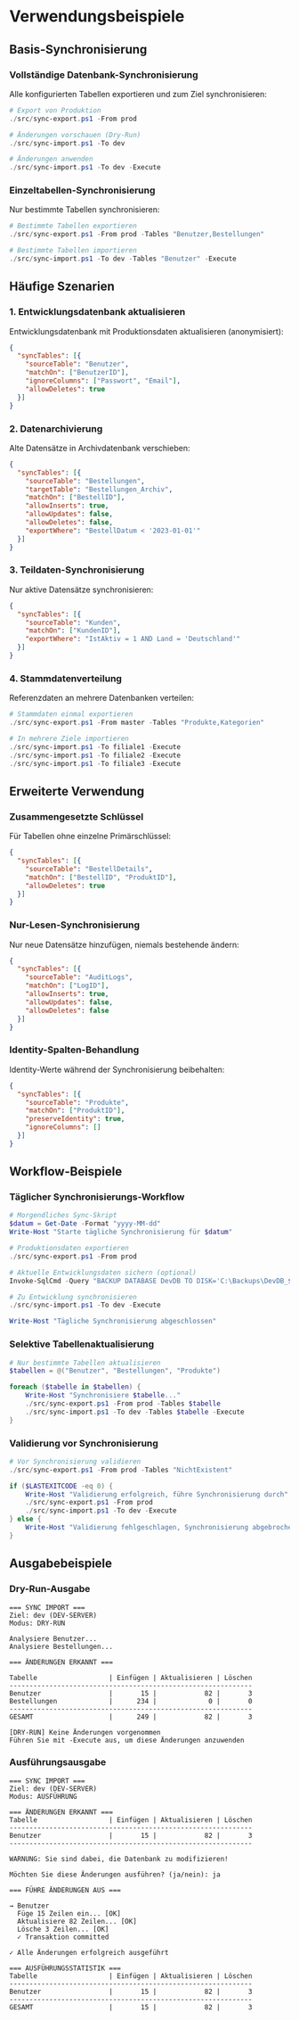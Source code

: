 # Verwendungsbeispiele

## Basis-Synchronisierung

### Vollständige Datenbank-Synchronisierung
Alle konfigurierten Tabellen exportieren und zum Ziel synchronisieren:

```powershell
# Export von Produktion
./src/sync-export.ps1 -From prod

# Änderungen vorschauen (Dry-Run)
./src/sync-import.ps1 -To dev

# Änderungen anwenden
./src/sync-import.ps1 -To dev -Execute
```

### Einzeltabellen-Synchronisierung
Nur bestimmte Tabellen synchronisieren:

```powershell
# Bestimmte Tabellen exportieren
./src/sync-export.ps1 -From prod -Tables "Benutzer,Bestellungen"

# Bestimmte Tabellen importieren
./src/sync-import.ps1 -To dev -Tables "Benutzer" -Execute
```

## Häufige Szenarien

### 1. Entwicklungsdatenbank aktualisieren
Entwicklungsdatenbank mit Produktionsdaten aktualisieren (anonymisiert):

```json
{
  "syncTables": [{
    "sourceTable": "Benutzer",
    "matchOn": ["BenutzerID"],
    "ignoreColumns": ["Passwort", "Email"],
    "allowDeletes": true
  }]
}
```

### 2. Datenarchivierung
Alte Datensätze in Archivdatenbank verschieben:

```json
{
  "syncTables": [{
    "sourceTable": "Bestellungen",
    "targetTable": "Bestellungen_Archiv",
    "matchOn": ["BestellID"],
    "allowInserts": true,
    "allowUpdates": false,
    "allowDeletes": false,
    "exportWhere": "BestellDatum < '2023-01-01'"
  }]
}
```

### 3. Teildaten-Synchronisierung
Nur aktive Datensätze synchronisieren:

```json
{
  "syncTables": [{
    "sourceTable": "Kunden",
    "matchOn": ["KundenID"],
    "exportWhere": "IstAktiv = 1 AND Land = 'Deutschland'"
  }]
}
```

### 4. Stammdatenverteilung
Referenzdaten an mehrere Datenbanken verteilen:

```powershell
# Stammdaten einmal exportieren
./src/sync-export.ps1 -From master -Tables "Produkte,Kategorien"

# In mehrere Ziele importieren
./src/sync-import.ps1 -To filiale1 -Execute
./src/sync-import.ps1 -To filiale2 -Execute
./src/sync-import.ps1 -To filiale3 -Execute
```

## Erweiterte Verwendung

### Zusammengesetzte Schlüssel
Für Tabellen ohne einzelne Primärschlüssel:

```json
{
  "syncTables": [{
    "sourceTable": "BestellDetails",
    "matchOn": ["BestellID", "ProduktID"],
    "allowDeletes": true
  }]
}
```

### Nur-Lesen-Synchronisierung
Nur neue Datensätze hinzufügen, niemals bestehende ändern:

```json
{
  "syncTables": [{
    "sourceTable": "AuditLogs",
    "matchOn": ["LogID"],
    "allowInserts": true,
    "allowUpdates": false,
    "allowDeletes": false
  }]
}
```

### Identity-Spalten-Behandlung
Identity-Werte während der Synchronisierung beibehalten:

```json
{
  "syncTables": [{
    "sourceTable": "Produkte",
    "matchOn": ["ProduktID"],
    "preserveIdentity": true,
    "ignoreColumns": []
  }]
}
```

## Workflow-Beispiele

### Täglicher Synchronisierungs-Workflow
```powershell
# Morgendliches Sync-Skript
$datum = Get-Date -Format "yyyy-MM-dd"
Write-Host "Starte tägliche Synchronisierung für $datum"

# Produktionsdaten exportieren
./src/sync-export.ps1 -From prod

# Aktuelle Entwicklungsdaten sichern (optional)
Invoke-SqlCmd -Query "BACKUP DATABASE DevDB TO DISK='C:\Backups\DevDB_$datum.bak'"

# Zu Entwicklung synchronisieren
./src/sync-import.ps1 -To dev -Execute

Write-Host "Tägliche Synchronisierung abgeschlossen"
```

### Selektive Tabellenaktualisierung
```powershell
# Nur bestimmte Tabellen aktualisieren
$tabellen = @("Benutzer", "Bestellungen", "Produkte")

foreach ($tabelle in $tabellen) {
    Write-Host "Synchronisiere $tabelle..."
    ./src/sync-export.ps1 -From prod -Tables $tabelle
    ./src/sync-import.ps1 -To dev -Tables $tabelle -Execute
}
```

### Validierung vor Synchronisierung
```powershell
# Vor Synchronisierung validieren
./src/sync-export.ps1 -From prod -Tables "NichtExistent"

if ($LASTEXITCODE -eq 0) {
    Write-Host "Validierung erfolgreich, führe Synchronisierung durch"
    ./src/sync-export.ps1 -From prod
    ./src/sync-import.ps1 -To dev -Execute
} else {
    Write-Host "Validierung fehlgeschlagen, Synchronisierung abgebrochen" -ForegroundColor Red
}
```

## Ausgabebeispiele

### Dry-Run-Ausgabe
```
=== SYNC IMPORT ===
Ziel: dev (DEV-SERVER)
Modus: DRY-RUN

Analysiere Benutzer...
Analysiere Bestellungen...

=== ÄNDERUNGEN ERKANNT ===

Tabelle                  | Einfügen | Aktualisieren | Löschen
-------------------------------------------------------------
Benutzer                 |       15 |            82 |       3
Bestellungen             |      234 |             0 |       0
-------------------------------------------------------------
GESAMT                   |      249 |            82 |       3

[DRY-RUN] Keine Änderungen vorgenommen
Führen Sie mit -Execute aus, um diese Änderungen anzuwenden
```

### Ausführungsausgabe
```
=== SYNC IMPORT ===
Ziel: dev (DEV-SERVER)
Modus: AUSFÜHRUNG

=== ÄNDERUNGEN ERKANNT ===
Tabelle                  | Einfügen | Aktualisieren | Löschen
-------------------------------------------------------------
Benutzer                 |       15 |            82 |       3
-------------------------------------------------------------

WARNUNG: Sie sind dabei, die Datenbank zu modifizieren!

Möchten Sie diese Änderungen ausführen? (ja/nein): ja

=== FÜHRE ÄNDERUNGEN AUS ===

→ Benutzer
  Füge 15 Zeilen ein... [OK]
  Aktualisiere 82 Zeilen... [OK]
  Lösche 3 Zeilen... [OK]
  ✓ Transaktion committed

✓ Alle Änderungen erfolgreich ausgeführt

=== AUSFÜHRUNGSSTATISTIK ===
Tabelle                  | Einfügen | Aktualisieren | Löschen
-------------------------------------------------------------
Benutzer                 |       15 |            82 |       3
-------------------------------------------------------------
GESAMT                   |       15 |            82 |       3
```